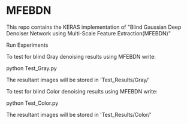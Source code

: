 # MFEBDN
This repo contains the KERAS implementation of "Blind Gaussian Deep Denoiser Network using Multi-Scale Feature Extraction(MFEBDN)"


Run Experiments

To test for blind Gray denoising results using MFEBDN write:

python Test_Gray.py

The resultant images will be stored in 'Test_Results/Gray/'

To test for blind Color denoising results using MFEBDN write:

python Test_Color.py

The resultant images will be stored in 'Test_Results/Color/'
